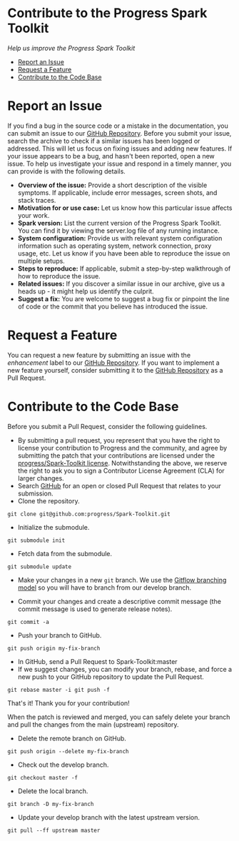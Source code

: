 Contribute to the Progress Spark Toolkit
===

*Help us improve the Progress Spark Toolkit*

* [Report an Issue](#bug "Learn how to report an issue")
* [Request a Feature](#request "Learn how to submit a feature or improvement request")
* [Contribute to the Code Base](#contribute "Learn how to submit your own improvements to the code")

<a name="bug"></a>Report an Issue
===

If you find a bug in the source code or a mistake in the documentation, you can submit an issue to our <a href="https://github.com/progress/Spark-Toolkit">GitHub Repository</a>.
Before you submit your issue, search the archive to check if a similar issues has been logged or addressed. This will let us focus on fixing issues and adding new features.
If your issue appears to be a bug, and hasn't been reported, open a new issue. To help us investigate your issue and respond in a timely manner, you can provide is with the following details.

* **Overview of the issue:** Provide a short description of the visible symptoms. If applicable, include error messages, screen shots, and stack traces.
* **Motivation for or use case:** Let us know how this particular issue affects your work.
* **Spark version:** List the current version of the Progress Spark Toolkit. You can find it by viewing the server.log file of any running instance.
* **System configuration:** Provide us with relevant system configuration information such as operating system, network connection, proxy usage, etc. Let us know if you have been able to reproduce the issue on multiple setups.
* **Steps to reproduce:** If applicable, submit a step-by-step walkthrough of how to reproduce the issue.
* **Related issues:** If you discover a similar issue in our archive, give us a heads up - it might help us identify the culprit.
* **Suggest a fix:** You are welcome to suggest a bug fix or pinpoint the line of code or the commit that you believe has introduced the issue.


<a name="request"></a>Request a Feature
===

You can request a new feature by submitting an issue with the *enhancement* label to our <a href="https://github.com/progress/Spark-Toolkit">GitHub Repository</a>.
If you want to implement a new feature yourself, consider submitting it to the <a href="https://github.com/progress/Spark-Toolkit">GitHub Repository</a> as a Pull Request.


<a name="contribute"></a>Contribute to the Code Base
===

Before you submit a Pull Request, consider the following guidelines.

* By submitting a pull request, you represent that you have the right to license your contribution to Progress and the community, and agree by submitting the patch that your contributions are licensed under the <a href="https://github.com/progress/Spark-Toolkit/blob/master/LICENSE">progress/Spark-Toolkit license</a>. Notwithstanding the above, we reserve the right to ask you to sign a Contributor License Agreement (CLA) for larger changes.
* Search <a href="https://github.com/progress/Spark-Toolkit/pulls">GitHub</a> for an open or closed Pull Request that relates to your submission.
* Clone the repository.

```
git clone git@github.com:progress/Spark-Toolkit.git
```
* Initialize the submodule.
```
git submodule init
```
* Fetch data from the submodule.
```
git submodule update
```
* Make your changes in a new `git` branch. We use the <a href="http://nvie.com/posts/a-successful-git-branching-model/">Gitflow branching model</a> so you will have to branch from our develop branch.

* Commit your changes and create a descriptive commit message (the commit message is used to generate release notes).
```
git commit -a
```
* Push your branch to GitHub.
```
git push origin my-fix-branch
```
* In GitHub, send a Pull Request to Spark-Toolkit:master
* If we suggest changes, you can modify your branch, rebase, and force a new push to your GitHub repository to update the Pull Request.
```
git rebase master -i git push -f
```

That's it! Thank you for your contribution!

When the patch is reviewed and merged, you can safely delete your branch and pull the changes from the main (upstream) repository.

* Delete the remote branch on GitHub.
```
git push origin --delete my-fix-branch
```
* Check out the develop branch.
```
git checkout master -f
```
* Delete the local branch.
```
git branch -D my-fix-branch
```
* Update your develop branch with the latest upstream version.
```
git pull --ff upstream master
```
